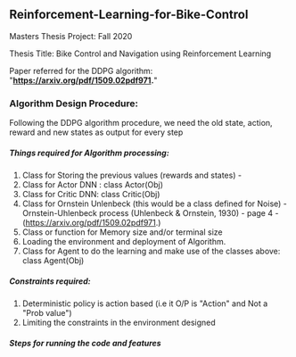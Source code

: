 ## Reinforcement-Learning-for-Bike-Control
Masters Thesis Project: Fall 2020

Thesis Title: Bike Control and Navigation using Reinforcement Learning

Paper referred for the DDPG algorithm: "**https://arxiv.org/pdf/1509.02pdf971.**"

### Algorithm Design Procedure: 
Following the DDPG algorithm procedure, we need the old state, action, reward and new states as
output for every step

##### Things required for Algorithm processing:
1. Class for Storing the previous values (rewards and states) -
2. Class for Actor DNN : class Actor(Obj)
3. Class for Critic DNN: class Critic(Obj)
4. Class for Ornstein Unlenbeck (this would be a class defined for Noise) - Ornstein-Uhlenbeck process (Uhlenbeck &
Ornstein, 1930) - page 4 - (https://arxiv.org/pdf/1509.02pdf971.)
5. Class or function for Memory size and/or terminal size
6. Loading the environment and deployment of Algorithm.
7. Class for Agent to do the learning  and make use of the classes above: class Agent(Obj)

##### Constraints required:
1. Deterministic policy is action based (i.e it O/P is "Action" and Not a "Prob value")
2. Limiting the constraints in the environment designed

##### Steps for running the code and features

